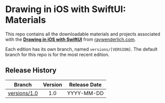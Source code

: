 # Drawing in iOS with SwiftUI: Materials

This repo contains all the downloadable materials and projects associated with the **[Drawing in iOS with SwiftUI](https://www.raywenderlich.com/library)** from [raywenderlich.com](https://www.raywenderlich.com).

Each edition has its own branch, named `versions/[VERSION]`. The default branch for this repo is for the most recent edition.

## Release History

| Branch                                                                                  | Version | Release Date |
| --------------------------------------------------------------------------------------- |:-------:|:------------:|
| [versions/1.0](https://github.com/raywenderlich/video-dii-materials/tree/versions/1.0) | 1.0     | YYYY-MM-DD   |
